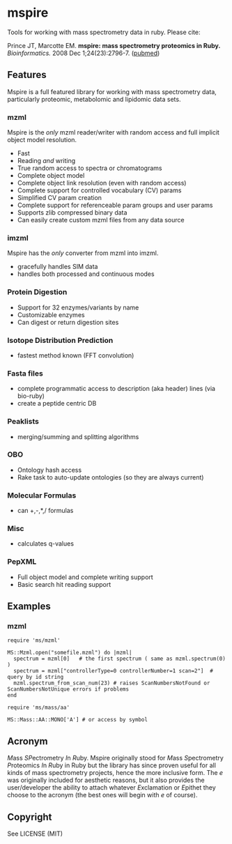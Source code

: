 # mspire

Tools for working with mass spectrometry data in ruby.  Please cite: 

Prince JT, Marcotte EM. **mspire: mass spectrometry proteomics in Ruby.** *Bioinformatics.* 2008 Dec 1;24(23):2796-7. ([pubmed](http://www.ncbi.nlm.nih.gov/pubmed/18930952))

## Features

Mspire is a full featured library for working with mass spectrometry data,
particularly proteomic, metabolomic and lipidomic data sets.

### mzml

Mspire is the *only* mzml reader/writer with random access and full implicit
object model resolution.

* Fast
* Reading *and* writing
* True random access to spectra or chromatograms
* Complete object model
* Complete object link resolution (even with random access)
* Complete support for controlled vocabulary (CV) params
* Simplified CV param creation
* Complete support for referenceable param groups and user params
* Supports zlib compressed binary data
* Can easily create custom mzml files from any data source

### imzml

Mspire has the *only* converter from mzml into imzml.  

* gracefully handles SIM data
* handles both processed and continuous modes

### Protein Digestion

* Support for 32 enzymes/variants by name
* Customizable enzymes
* Can digest or return digestion sites

### Isotope Distribution Prediction

* fastest method known (FFT convolution)

### Fasta files

* complete programmatic access to description (aka header) lines (via bio-ruby)
* create a peptide centric DB

### Peaklists

* merging/summing and splitting algorithms

### OBO

* Ontology hash access
* Rake task to auto-update ontologies (so they are always current)

### Molecular Formulas

* can +,-,*,/ formulas

### Misc

* calculates q-values

### PepXML

* Full object model and complete writing support
* Basic search hit reading support

## Examples

### mzml

    require 'ms/mzml'

    MS::Mzml.open("somefile.mzml") do |mzml|
      spectrum = mzml[0]   # the first spectrum ( same as mzml.spectrum(0) )
      spectrum = mzml["controllerType=0 controllerNumber=1 scan=2"]  # query by id string
      mzml.spectrum_from_scan_num(23) # raises ScanNumbersNotFound or ScanNumbersNotUnique errors if problems
    end

    require 'ms/mass/aa'

    MS::Mass::AA::MONO['A'] # or access by symbol

## Acronym

*M*ass *SP*ectrometry *I*n *R*uby.  Mspire originally stood for *M*ass *S*pectrometry *P*roteomics *I*n *R*uby in Ruby but the library has since proven useful for all kinds of mass spectrometry projects, hence the more inclusive form.  The *e* was originally included for aesthetic reasons, but it also provides the user/developer the ability to attach whatever *E*xclamation or *E*pithet they choose to the acronym (the best ones will begin with *e* of course).

## Copyright

See LICENSE (MIT)
